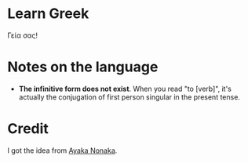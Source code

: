 # Learn Greek
Γεία σας!

# Notes on the language
- **The infinitive form does not exist**. When you read "to [verb]", it's actually the conjugation of first person singular in the present tense.

# Credit
I got the idea from [Ayaka Nonaka][learn-dutch].

[learn-dutch]: https://github.com/ayanonagon/learn-dutch

